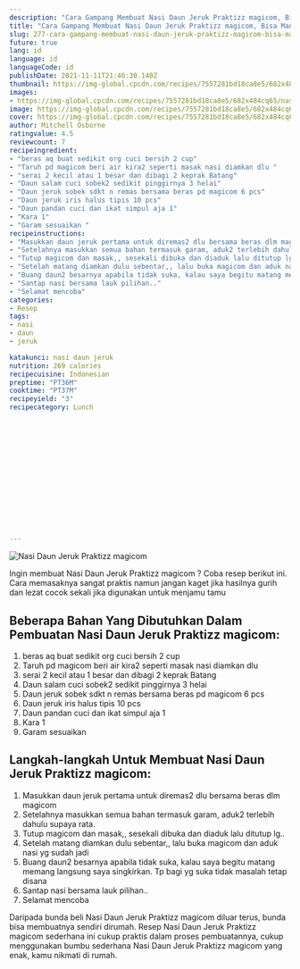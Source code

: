 ```yaml
---
description: "Cara Gampang Membuat Nasi Daun Jeruk Praktizz magicom, Bisa Manjain Lidah"
title: "Cara Gampang Membuat Nasi Daun Jeruk Praktizz magicom, Bisa Manjain Lidah"
slug: 277-cara-gampang-membuat-nasi-daun-jeruk-praktizz-magicom-bisa-manjain-lidah
future: true
lang: id
language: id
languageCode: id
publishDate: 2021-11-11T21:46:30.140Z 
thumbnail: https://img-global.cpcdn.com/recipes/7557281bd18ca8e5/682x484cq65/nasi-daun-jeruk-praktizz-magicom-foto-resep-utama.png
images:
- https://img-global.cpcdn.com/recipes/7557281bd18ca8e5/682x484cq65/nasi-daun-jeruk-praktizz-magicom-foto-resep-utama.png
image: https://img-global.cpcdn.com/recipes/7557281bd18ca8e5/682x484cq65/nasi-daun-jeruk-praktizz-magicom-foto-resep-utama.png
cover: https://img-global.cpcdn.com/recipes/7557281bd18ca8e5/682x484cq65/nasi-daun-jeruk-praktizz-magicom-foto-resep-utama.png
author: Mitchell Osborne
ratingvalue: 4.5
reviewcount: 7
recipeingredient:
- "beras aq buat sedikit org cuci bersih 2 cup"
- "Taruh pd magicom beri air kira2 seperti masak nasi diamkan dlu "
- "serai 2 kecil atau 1 besar dan dibagi 2 keprak Batang"
- "Daun salam cuci sobek2 sedikit pinggirnya 3 helai"
- "Daun jeruk sobek sdkt n remas bersama beras pd magicom 6 pcs"
- "Daun jeruk iris halus tipis 10 pcs"
- "Daun pandan cuci dan ikat simpul aja 1"
- "Kara 1"
- "Garam sesuaikan "
recipeinstructions:
- "Masukkan daun jeruk pertama untuk diremas2 dlu bersama beras dlm magicom"
- "Setelahnya masukkan semua bahan termasuk garam, aduk2 terlebih dahulu supaya rata."
- "Tutup magicom dan masak,, sesekali dibuka dan diaduk lalu ditutup lg.."
- "Setelah matang diamkan dulu sebentar,, lalu buka magicom dan aduk nasi yg sudah jadi"
- "Buang daun2 besarnya apabila tidak suka, kalau saya begitu matang memang langsung saya singkirkan. Tp bagi yg suka tidak masalah tetap disana"
- "Santap nasi bersama lauk pilihan.."
- "Selamat mencoba"
categories:
- Resep
tags:
- nasi
- daun
- jeruk

katakunci: nasi daun jeruk 
nutrition: 269 calories
recipecuisine: Indonesian
preptime: "PT36M"
cooktime: "PT37M"
recipeyield: "3"
recipecategory: Lunch


     
    
    
    
    
    
    
    
    
    
    
      
    
---
```



![Nasi Daun Jeruk Praktizz magicom](https://img-global.cpcdn.com/recipes/7557281bd18ca8e5/682x484cq65/nasi-daun-jeruk-praktizz-magicom-foto-resep-utama.png)

Ingin membuat Nasi Daun Jeruk Praktizz magicom ? Coba resep berikut ini. Cara memasaknya sangat praktis namun jangan kaget jika hasilnya gurih dan lezat cocok sekali jika digunakan untuk menjamu tamu

<!--inarticleads1-->

## Beberapa Bahan Yang Dibutuhkan Dalam Pembuatan Nasi Daun Jeruk Praktizz magicom:

1. beras aq buat sedikit org cuci bersih 2 cup
1. Taruh pd magicom beri air kira2 seperti masak nasi diamkan dlu 
1. serai 2 kecil atau 1 besar dan dibagi 2 keprak Batang
1. Daun salam cuci sobek2 sedikit pinggirnya 3 helai
1. Daun jeruk sobek sdkt n remas bersama beras pd magicom 6 pcs
1. Daun jeruk iris halus tipis 10 pcs
1. Daun pandan cuci dan ikat simpul aja 1
1. Kara 1
1. Garam sesuaikan 



<!--inarticleads2-->

## Langkah-langkah Untuk Membuat Nasi Daun Jeruk Praktizz magicom:

1. Masukkan daun jeruk pertama untuk diremas2 dlu bersama beras dlm magicom
1. Setelahnya masukkan semua bahan termasuk garam, aduk2 terlebih dahulu supaya rata.
1. Tutup magicom dan masak,, sesekali dibuka dan diaduk lalu ditutup lg..
1. Setelah matang diamkan dulu sebentar,, lalu buka magicom dan aduk nasi yg sudah jadi
1. Buang daun2 besarnya apabila tidak suka, kalau saya begitu matang memang langsung saya singkirkan. Tp bagi yg suka tidak masalah tetap disana
1. Santap nasi bersama lauk pilihan..
1. Selamat mencoba




Daripada bunda beli  Nasi Daun Jeruk Praktizz magicom  diluar terus, bunda  bisa membuatnya sendiri dirumah. Resep  Nasi Daun Jeruk Praktizz magicom  sederhana ini cukup praktis dalam proses pembuatannya, cukup menggunakan bumbu sederhana  Nasi Daun Jeruk Praktizz magicom  yang enak, kamu nikmati di rumah.
